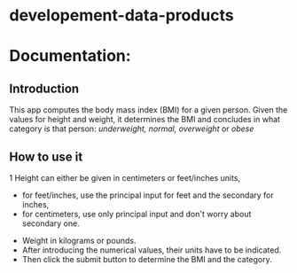 developement-data-products
==========================

# Documentation:
  
## Introduction
This app computes the body mass index (BMI) for a given person. Given the values for height and weight, 
it determines the BMI and concludes in what category is that person: *underweight, normal, overweight* or *obese*

## How to use it
1 Height can either be given in centimeters or feet/inches units, 
  - for feet/inches, use the principal input for feet and the secondary for inches,
  - for centimeters, use only principal input and don't worry about secondary one.
+ Weight in kilograms or pounds. 
+ After introducing the numerical values, their units have to be indicated. 
+ Then click the submit button to determine the BMI and the category.
